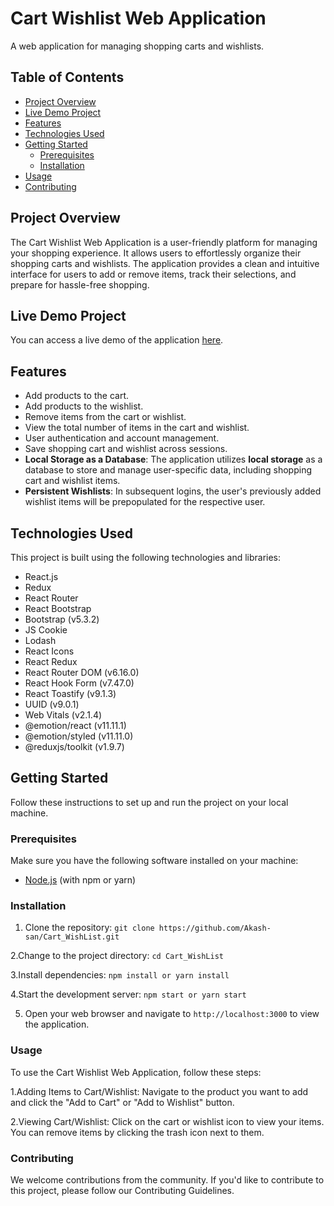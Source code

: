 # Cart Wishlist Web Application

A web application for managing shopping carts and wishlists.

## Table of Contents

- [Project Overview](#project-overview)
- [Live Demo Project](#demo)
- [Features](#features)
- [Technologies Used](#technologies-used)
- [Getting Started](#getting-started)
  - [Prerequisites](#prerequisites)
  - [Installation](#installation)
- [Usage](#usage)
- [Contributing](#contributing)

## Project Overview

The Cart Wishlist Web Application is a user-friendly platform for managing your shopping experience. It allows users to effortlessly organize their shopping carts and wishlists. The application provides a clean and intuitive interface for users to add or remove items, track their selections, and prepare for hassle-free shopping.

## Live Demo Project

You can access a live demo of the application [here](https://cart-wishlist.onrender.com).


## Features

- Add products to the cart.
- Add products to the wishlist.
- Remove items from the cart or wishlist.
- View the total number of items in the cart and wishlist.
- User authentication and account management.
- Save shopping cart and wishlist across sessions.
- **Local Storage as a Database**: The application utilizes **local storage** as a database to store and manage user-specific data, including shopping cart and wishlist items.
- **Persistent Wishlists**: In subsequent logins, the user's previously added wishlist items will be prepopulated for the respective user.

## Technologies Used

This project is built using the following technologies and libraries:

- React.js
- Redux
- React Router
- React Bootstrap
- Bootstrap (v5.3.2)
- JS Cookie
- Lodash
- React Icons
- React Redux
- React Router DOM (v6.16.0)
- React Hook Form (v7.47.0)
- React Toastify (v9.1.3)
- UUID (v9.0.1)
- Web Vitals (v2.1.4)
- @emotion/react (v11.11.1)
- @emotion/styled (v11.11.0)
- @reduxjs/toolkit (v1.9.7)

## Getting Started

Follow these instructions to set up and run the project on your local machine.

### Prerequisites

Make sure you have the following software installed on your machine:

- [Node.js](https://nodejs.org/) (with npm or yarn)

### Installation

1. Clone the repository:
```git clone https://github.com/Akash-san/Cart_WishList.git```

2.Change to the project directory:
```cd Cart_WishList```

3.Install dependencies:
```npm install or yarn install```

4.Start the development server:
``` npm start or yarn start ```

5. Open your web browser and navigate to `http://localhost:3000` to view the application.

### Usage
To use the Cart Wishlist Web Application, follow these steps:

1.Adding Items to Cart/Wishlist: Navigate to the product you want to add and click the "Add to Cart" or "Add to Wishlist" button.

2.Viewing Cart/Wishlist: Click on the cart or wishlist icon to view your items. You can remove items by clicking the trash icon next to them.

### Contributing
We welcome contributions from the community. If you'd like to contribute to this project, please follow our Contributing Guidelines.

